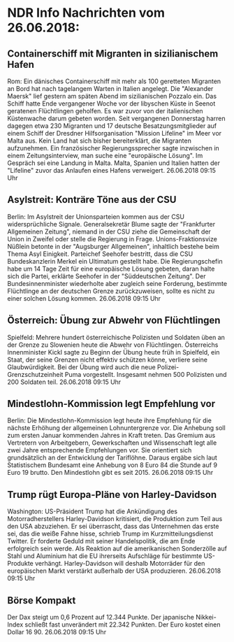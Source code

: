 # NDR Info Nachrichten vom 26.06.2018:


## Containerschiff mit Migranten in sizilianischem Hafen
Rom: Ein dänisches Containerschiff mit mehr als 100 geretteten Migranten an Bord hat nach tagelangem Warten in Italien angelegt. Die "Alexander Maersk" lief gestern am späten Abend im sizilianischen Pozzalo ein. Das Schiff hatte Ende vergangener Woche vor der libyschen Küste in Seenot geratenen Flüchtlingen geholfen. Es war zuvor von der italienischen Küstenwache darum gebeten worden. Seit vergangenen Donnerstag harren dagegen etwa 230 Migranten und 17 deutsche Besatzungsmitglieder auf einem Schiff der Dresdner Hilfsorganisation "Mission Lifeline" im Meer vor Malta aus. Kein Land hat sich bisher bereiterklärt, die Migranten aufzunehmen. Ein französischer Regierungssprecher sagte inzwischen in einem Zeitungsinterview, man suche eine "europäische Lösung". Im Gespräch sei eine Landung in Malta. Malta, Spanien und Italien hatten der "Lifeline" zuvor das Anlaufen eines Hafens verweigert. 26.06.2018 09:15 Uhr 

## Asylstreit: Konträre Töne aus der CSU
Berlin: Im Asylstreit der Unionsparteien kommen aus der CSU widersprüchliche Signale. Generalsekretär Blume sagte der "Frankfurter Allgemeinen Zeitung", niemand in der CSU ziehe die Gemeinschaft der Union in Zweifel oder stelle die Regierung in Frage. Unions-Fraktionsvize Nüßlein betonte in der "Augsburger Allgemeinen", inhaltlich bestehe beim Thema Asyl Einigkeit. Parteichef Seehofer bestritt, dass die CSU Bundeskanzlerin Merkel ein Ultimatum gestellt habe. Die Regierungschefin habe um 14 Tage Zeit für eine europäische Lösung gebeten, daran halte sich die Partei, erklärte Seehofer in der "Süddeutschen Zeitung". Der Bundesinnenminister wiederholte aber zugleich seine Forderung, bestimmte Flüchtlinge an der deutschen Grenze zurückzuweisen, sollte es nicht zu einer solchen Lösung kommen. 26.06.2018 09:15 Uhr 

## Österreich: Übung zur Abwehr von Flüchtlingen
Spielfeld: Mehrere hundert österreichische Polizisten und Soldaten üben an der Grenze zu Slowenien heute die Abwehr von Flüchtlingen. Österreichs Innenminister Kickl sagte zu Beginn der Übung heute früh in Spielfeld, ein Staat, der seine Grenzen nicht effektiv schützen könne, verliere seine Glaubwürdigkeit. Bei der Übung wird auch die neue Polizei-Grenzschutzeinheit Puma vorgestellt. Insgesamt nehmen 500 Polizisten und 200 Soldaten teil. 26.06.2018 09:15 Uhr 

## Mindestlohn-Kommission legt Empfehlung vor
Berlin: Die Mindestlohn-Kommission legt heute ihre Empfehlung für die nächste Erhöhung der allgemeinen Lohnuntergrenze vor. Die Anhebung soll zum ersten Januar kommenden Jahres in Kraft treten. Das Gremium aus Vertretern von Arbeitgebern, Gewerkschaften und Wissenschaft legt alle zwei Jahre entsprechende Empfehlungen vor. Sie orientiert sich grundsätzlich an der Entwicklung der Tariflöhne. Daraus ergäbe sich laut Statistischem Bundesamt eine Anhebung von 8 Euro 84 die Stunde auf 9 Euro 19 brutto. Den Mindestlohn gibt es seit 2015. 26.06.2018 09:15 Uhr 

## Trump rügt Europa-Pläne von Harley-Davidson
Washington: 	US-Präsident Trump hat die Ankündigung des Motorradherstellers Harley-Davidson kritisiert, die Produktion zum Teil aus den USA abzuziehen. Er sei überrascht, dass das Unternehmen das erste sei, das die weiße Fahne hisse, schrieb Trump im Kurzmitteilungsdienst Twitter. Er forderte Geduld mit seiner Handelspolitik, die am Ende erfolgreich sein werde. Als Reaktion auf die amerikanischen Sonderzölle auf Stahl und Aluminium hat die EU ihrerseits Aufschläge für bestimmte US-Produkte verhängt. Harley-Davidson will deshalb Motorräder für den europäischen Markt verstärkt außerhalb der USA produzieren. 26.06.2018 09:15 Uhr 

## Börse Kompakt
Der Dax steigt um 0,6 Prozent auf 12.344 Punkte. Der japanische Nikkei-Index schließt fast unverändert mit 22.342 Punkten. Der Euro kostet einen Dollar 16 90. 26.06.2018 09:15 Uhr 
